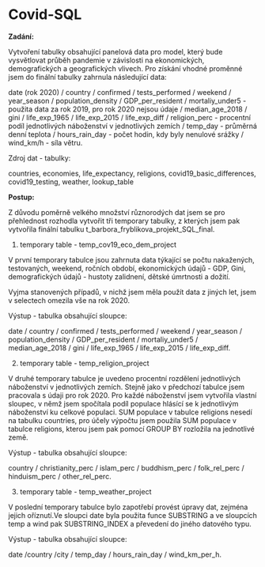 # Covid-SQL

**Zadání:**

Vytvoření tabulky obsahující panelová data pro model, který bude vysvětlovat průběh pandemie v závislosti na ekonomických, demografických a geografických vlivech. Pro získání vhodné proměnné jsem do finální tabulky zahrnula následující data:

date (rok 2020) / country / confirmed / tests_performed / weekend / year_season / population_density / GDP_per_resident / mortaliy_under5 - použita data za rok 2019, pro rok 2020 nejsou údaje / median_age_2018 / gini / life_exp_1965 / life_exp_2015 / life_exp_diff / religion_perc - procentní podíl jednotlivých náboženství v jednotlivých zemích / temp_day - průměrná denní teplota / hours_rain_day - počet hodin, kdy byly nenulové srážky / wind_km/h - síla větru.

Zdroj dat - tabulky: 

countries, economies, life_expectancy, religions, covid19_basic_differences, covid19_testing, weather, lookup_table 


**Postup:**

Z důvodu poměrně velkého množství různorodých dat jsem se pro přehlednost rozhodla vytvořit  tři temporary tabulky, z kterých jsem pak vytvořila finální tabulku t_barbora_fryblikova_projekt_SQL_final.

1. temporary table - temp_cov19_eco_dem_project

V první temporary tabulce jsou zahrnuta data týkající se počtu nakažených, testovaných, weekend, ročních období, ekonomických údajů - GDP, Gini, demografických údajů - hustoty zalidnení, dětské úmrtnosti a dožití.

Vyjma stanovených případů, v nichž jsem měla použít data z jiných let, jsem v selectech omezila vše na rok 2020.

Výstup - tabulka obsahující sloupce:

date / country  / confirmed / tests_performed / weekend / year_season / population_density / GDP_per_resident / mortaliy_under5 / median_age_2018 / gini / life_exp_1965 / life_exp_2015 /  life_exp_diff.


2. temporary table - temp_religion_project

V druhé temporary tabulce je uvedeno procentní rozdělení jednotlivých náboženství v jednotlivých zemích. Stejně jako v předchozí tabulce jsem pracovala s údaji pro rok 2020. Pro každé náboženství jsem vytvořila vlastní sloupec, v němž jsem spočítala podíl populace hlásící se k jednotlivým náboženství ku celkové populaci. SUM populace v tabulce religions nesedí na tabulku countries, pro účely výpočtu jsem použila SUM populace v tabulce religions, kterou jsem pak pomocí GROUP BY rozložila na jednotlivé země.

Výstup - tabulka obsahující sloupce:

country / christianity_perc / islam_perc / buddhism_perc / folk_rel_perc / hinduism_perc / other_rel_perc.


3. temporary table - temp_weather_project

V poslední temporary tabulce bylo zapotřebí provést úpravy dat, zejména jejich oříznutí.Ve sloupci date byla použita funce SUBSTRING a ve sloupcích temp a wind pak SUBSTRING_INDEX a převedení do jiného datového typu.

Výstup - tabulka obsahující sloupce:

date /country /city / temp_day / hours_rain_day / wind_km_per_h.





